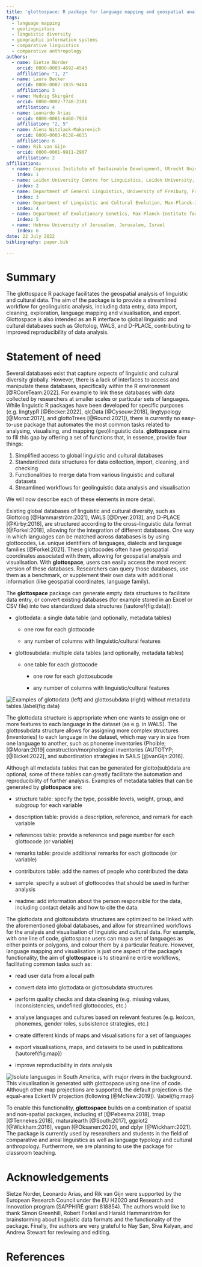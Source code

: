 ```yaml
---
title: 'glottospace: R package for language mapping and geospatial analysis of linguistic and cultural data'
tags:
  - language mapping
  - geolinguistics
  - linguistic diversity
  - geographic information systems
  - comparative linguistics
  - comparative anthropology
authors:
  - name: Sietze Norder
    orcid: 0000-0003-4692-4543
    affiliation: "1, 2"
  - name: Laura Becker
    orcid: 0000-0002-1835-9404
    affiliation: 3
  - name: Hedvig Skirgård
    orcid: 0000-0002-7748-2381
    affiliation: 4
  - name: Leonardo Arias
    orcid: 0000-0001-6460-7934
    affiliation: "2, 5"
  - name: Alena Witzlack-Makarevich
    orcid: 0000-0003-0138-4635 
    affiliation: 6
  - name: Rik van Gijn
    orcid: 0000-0001-9911-2907
    affiliation: 2
affiliations:
  - name: Copernicus Institute of Sustainable Development, Utrecht University, Utrecht, The Netherlands
    index: 1
  - name: Leiden University Centre for Linguistics, Leiden University, Leiden, The Netherlands
    index: 2
  - name: Department of General Linguistics, University of Freiburg, Freiburg im Breisgau, Germany
    index: 3
  - name: Department of Linguistic and Cultural Evolution, Max-Planck-Institute for Evolutionary Anthropology, Leipzig, Germany
    index: 4
  - name: Department of Evolutionary Genetics, Max-Planck-Institute for Evolutionary Anthropology, Leipzig, Germany
    index: 5
  - name: Hebrew University of Jerusalem, Jerusalem, Israel
    index: 6
date: 22 July 2022
bibliography: paper.bib

---
```


# Summary

The glottospace R package facilitates the geospatial analysis of linguistic and cultural data. The aim of the package is to provide a streamlined workflow for geolinguistic analysis, including data entry, data import, cleaning, exploration, language mapping and visualisation, and export. Glottospace is also intended as an R interface to global linguistic and cultural databases such as Glottolog, WALS, and D-PLACE, contributing to improved reproducibility of data analysis.

# Statement of need

Several databases exist that capture aspects of linguistic and cultural diversity globally. However, there is a lack of interfaces to access and manipulate these databases, specifically within the R environment [@RCoreTeam:2022]. For example to link these databases with data collected by researchers at smaller scales or particular sets of languages. While  linguistic R packages have been developed for specific purposes (e.g. lingtypR [@Becker:2022], qlcData [@Cysouw:2018], lingtypology [@Moroz:2017], and glottoTrees [@Round:2021]), there is currently no easy-to-use package that automates the most common tasks related to analysing, visualising, and mapping (geo)linguistic data. **glottospace** aims to fill this gap by offering a set of functions that, in essence, provide four things: 

1.	Simplified access to global linguistic and cultural databases
1.	Standardized data structures for data collection, import, cleaning, and checking
1.	Functionalities to merge data from various linguistic and cultural datasets
1.	Streamlined workflows for geolinguistic data analysis and visualisation

We will now describe each of these elements in more detail.

Existing global databases of linguistic and cultural diversity, such as Glottolog [@Hammarström:2021], WALS [@Dryer:2013], and D-PLACE [@Kirby:2016], are structured according to the cross-linguistic data format [@Forkel:2018], allowing for the integration of different databases. One way in which languages can be matched across databases is by using glottocodes, i.e. unique identifiers of languages, dialects and language families [@Forkel:2021]. These glottocodes often have geospatial coordinates associated with them, allowing for geospatial analysis and visualisation. With **glottospace**, users can easily access the most recent version of these databases. Researchers can query those databases, use them as a benchmark, or supplement their own data with additional information (like geospatial coordinates, language family).  

The **glottospace** package can generate empty data structures to facilitate data entry, or convert existing databases (for example stored in an Excel or CSV file) into two standardized data structures (\autoref{fig:data}): 

  - glottodata: a single data table (and optionally, metadata tables)
  
    - one row for each glottocode
    
    - any number of columns with linguistic/cultural features
    
  - glottosubdata: multiple data tables (and optionally, metadata tables)
  
    - one table for each glottocode
    
      - one row for each glottosubcode
      
      - any number of columns with linguistic/cultural features


![Examples of glottodata (left) and glottosubdata (right) without metadata tables.\label{fig:data}](joss_data.png)

The glottodata structure is appropriate when one wants to assign one or more features to each language in the dataset (as e.g. in WALS). The glottosubdata structure allows for assigning more complex structures (inventories) to each language in the dataset, which may vary in size from one language to another, such as phoneme inventories (Phoible;  [@Moran:2019] construction/morphological inventories (AUTOTYP; [@Bickel:2022], and subordination strategies in SAILS [@vanGijn:2016]. 

Although all metadata tables that can be generated for glotto(sub)data are optional, some of these tables can greatly facilitate the automation and reproducibility of further analysis. Examples of metadata tables that can be generated by **glottospace** are:

  - structure table: specify the type, possible levels, weight, group, and subgroup for each variable
  
  - description table: provide a description, reference, and remark for each variable
  
  - references table: provide a reference and page number for each glottocode (or variable)
  
  - remarks table: provide additional remarks for each glottocode (or variable)
  
  - contributors table: add the names of people who contributed the data 
  
  - sample: specify a subset of glottocodes that should be used in further analysis
  
  - readme: add information about the person responsible for the data, including contact details and how to cite the data.
  

The glottodata and glottosubdata structures are optimized to be linked with the aforementioned global databases, and allow for streamlined workflows for the analysis and visualisation of linguistic and cultural data. For example, with one line of code, glottospace users can map a set of languages as either points or polygons, and colour them by a particular feature. However, language mapping and visualisation is just one aspect of the package’s functionality, the aim of **glottospace** is to streamline entire workflows, facilitating common tasks such as: 

  -	read user data from a local path
  
  -	convert data into glottodata or glottosubdata structures
  
  -	perform quality checks and data cleaning (e.g. missing values, inconsistencies, undefined glottocodes, etc.)
  
  -	analyse languages and cultures based on relevant features (e.g. lexicon, phonemes, gender roles, subsistence strategies, etc.)
  
  -	create different kinds of maps and visualisations for a set of languages
  
  -	export visualisations, maps, and datasets to be used in publications (\autoref{fig:map})
  
  -	improve reproducibility in data analysis
  

![Isolate languages in South America, with major rivers in the background. This visualisation is generated with **glottospace** using one line of code. Although other map projections are supported, the default projection is the equal-area Eckert IV projection (following [@McNew:2019]).  \label{fig:map}](joss_map.png)

To enable this functionality, **glottospace** builds on a combination of spatial and non-spatial packages, including sf [@Pebesma:2018], tmap [@Tennekes:2018], rnaturalearth [@South:2017], ggplot2 [@Wickham:2016], vegan [@Oksanen:2020], and dplyr [@Wickham:2021]. The package is currently used by researchers and students in the field of comparative and areal linguistics as well as language typology and cultural anthropology. Furthermore, we are planning to use the package for classroom teaching. 

# Acknowledgements
Sietze Norder, Leonardo Arias, and Rik van Gijn were supported by the European Research Council under the EU H2020 and Research and Innovation program (SAPPHIRE grant 818854). The authors would like to thank Simon Greenhill, Robert Forkel and Harald Hammarström for brainstorming about linguistic data formats and the functionality of the package. Finally, the authors are very grateful to Nay San, Siva Kalyan, and Andrew Stewart for reviewing and editing. 

# References

